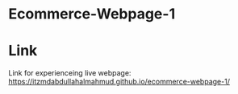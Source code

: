 # Ecommerce-Webpage-1
# Link
Link for experienceing live webpage: https://itzmdabdullahalmahmud.github.io/ecommerce-webpage-1/
